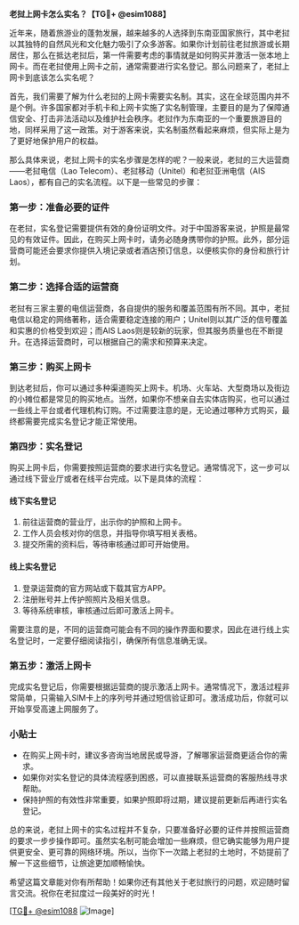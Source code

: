**老挝上网卡怎么实名？【TG💪+ @esim1088】**

近年来，随着旅游业的蓬勃发展，越来越多的人选择到东南亚国家旅行，其中老挝以其独特的自然风光和文化魅力吸引了众多游客。如果你计划前往老挝旅游或长期居住，那么在抵达老挝后，第一件需要考虑的事情就是如何购买并激活一张本地上网卡。而在老挝使用上网卡之前，通常需要进行实名登记。那么问题来了，老挝上网卡到底该怎么实名呢？

首先，我们需要了解为什么老挝的上网卡需要实名制。其实，这在全球范围内并不是个例。许多国家都对手机卡和上网卡实施了实名制管理，主要目的是为了保障通信安全、打击非法活动以及维护社会秩序。老挝作为东南亚的一个重要旅游目的地，同样采用了这一政策。对于游客来说，实名制虽然看起来麻烦，但实际上是为了更好地保护用户的权益。

那么具体来说，老挝上网卡的实名步骤是怎样的呢？一般来说，老挝的三大运营商——老挝电信（Lao Telecom）、老挝移动（Unitel）和老挝亚洲电信（AIS Laos），都有自己的实名流程。以下是一些常见的步骤：

### **第一步：准备必要的证件**
在老挝，实名登记需要提供有效的身份证明文件。对于中国游客来说，护照是最常见的有效证件。因此，在购买上网卡时，请务必随身携带你的护照。此外，部分运营商可能还会要求你提供入境记录或者酒店预订信息，以便核实你的身份和旅行计划。

### **第二步：选择合适的运营商**
老挝有三家主要的电信运营商，各自提供的服务和覆盖范围有所不同。其中，老挝电信以稳定的网络著称，适合需要稳定连接的用户；Unitel则以其广泛的信号覆盖和实惠的价格受到欢迎；而AIS Laos则是较新的玩家，但其服务质量也在不断提升。在选择运营商时，可以根据自己的需求和预算来决定。

### **第三步：购买上网卡**
到达老挝后，你可以通过多种渠道购买上网卡。机场、火车站、大型商场以及街边的小摊位都是常见的购买地点。当然，如果你不想亲自去实体店购买，也可以通过一些线上平台或者代理机构订购。不过需要注意的是，无论通过哪种方式购买，最终都需要完成实名登记才能正常使用。

### **第四步：实名登记**
购买上网卡后，你需要按照运营商的要求进行实名登记。通常情况下，这一步可以通过线下营业厅或者在线平台完成。以下是具体的流程：

#### **线下实名登记**
1. 前往运营商的营业厅，出示你的护照和上网卡。
2. 工作人员会核对你的信息，并指导你填写相关表格。
3. 提交所需的资料后，等待审核通过即可开始使用。

#### **线上实名登记**
1. 登录运营商的官方网站或下载其官方APP。
2. 注册账号并上传护照照片及相关信息。
3. 等待系统审核，审核通过后即可激活上网卡。

需要注意的是，不同的运营商可能会有不同的操作界面和要求，因此在进行线上实名登记时，一定要仔细阅读指引，确保所有信息准确无误。

### **第五步：激活上网卡**
完成实名登记后，你需要根据运营商的提示激活上网卡。通常情况下，激活过程非常简单，只需输入SIM卡上的序列号并通过短信验证即可。激活成功后，你就可以开始享受高速上网服务了。

### **小贴士**
- 在购买上网卡时，建议多咨询当地居民或导游，了解哪家运营商更适合你的需求。
- 如果你对实名登记的具体流程感到困惑，可以直接联系运营商的客服热线寻求帮助。
- 保持护照的有效性非常重要，如果护照即将过期，建议提前更新后再进行实名登记。

总的来说，老挝上网卡的实名过程并不复杂，只要准备好必要的证件并按照运营商的要求一步步操作即可。虽然实名制可能会增加一些麻烦，但它确实能够为用户提供更安全、更可靠的网络环境。所以，当你下一次踏上老挝的土地时，不妨提前了解一下这些细节，让旅途更加顺畅愉快。

希望这篇文章能对你有所帮助！如果你还有其他关于老挝旅行的问题，欢迎随时留言交流。祝你在老挝度过一段美好的时光！

[[TG💪+ @esim1088](https://t.me/s/esim1088) ![Image](https://i.postimg.cc/4NQfJmqS/Snipaste-2025-05-13-00-14-12.png)]